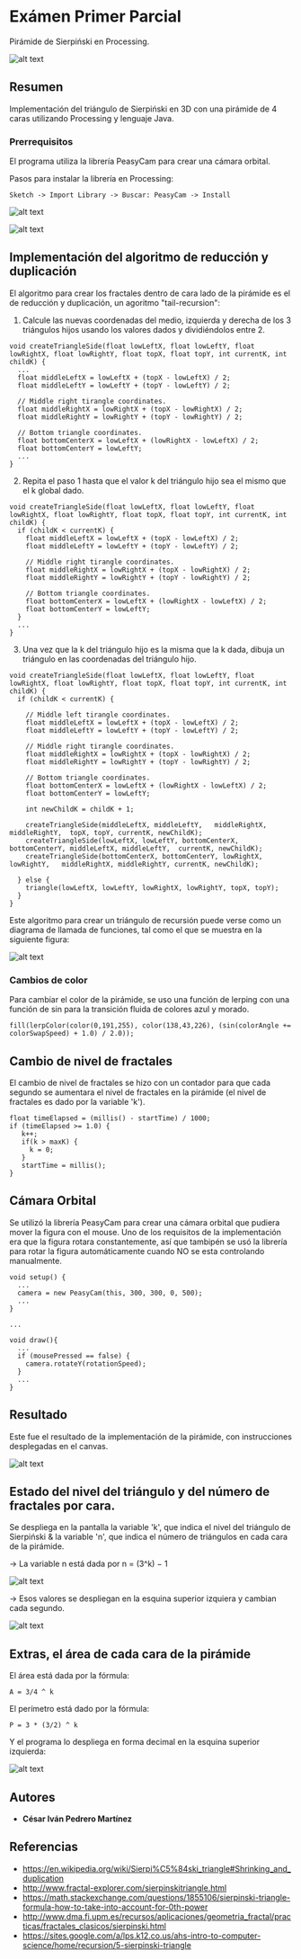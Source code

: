 # Exámen Primer Parcial

Pirámide de Sierpiński en Processing.

![alt text](https://upload.wikimedia.org/wikipedia/commons/thumb/0/05/Sierpinski_triangle_evolution.svg/1920px-Sierpinski_triangle_evolution.svg.png)

## Resumen

Implementación del triángulo de Sierpiński en 3D con una pirámide de 4 caras utilizando Processing y lenguaje Java.


### Prerrequisitos

El programa utiliza la librería PeasyCam para crear una cámara orbital. 

Pasos para instalar la librería en Processing:

```
Sketch -> Import Library -> Buscar: PeasyCam -> Install
```

![alt text](https://raw.githubusercontent.com/jnjomnsn/itesm-tol-tc3022/A01366501/A01366501/ex%C3%A1menes/parcial1/screenshots/img_3.png)

![alt text](https://raw.githubusercontent.com/jnjomnsn/itesm-tol-tc3022/A01366501/A01366501/ex%C3%A1menes/parcial1/screenshots/img_4.jpg)


## Implementación del algoritmo de reducción y duplicación

El algoritmo para crear los fractales dentro de cara lado de la pirámide es el de reducción y duplicación, un agoritmo "tail-recursion":


1. Calcule las nuevas coordenadas del medio, izquierda y derecha de los 3 triángulos hijos usando los valores dados y dividiéndolos entre 2.
```
void createTriangleSide(float lowLeftX, float lowLeftY, float lowRightX, float lowRightY, float topX, float topY, int currentK, int childK) {
  ...
  float middleLeftX = lowLeftX + (topX - lowLeftX) / 2; 
  float middleLeftY = lowLeftY + (topY - lowLeftY) / 2;

  // Middle right tirangle coordinates.
  float middleRightX = lowRightX + (topX - lowRightX) / 2; 
  float middleRightY = lowRightY + (topY - lowRightY) / 2;

  // Bottom triangle coordinates.
  float bottomCenterX = lowLeftX + (lowRightX - lowLeftX) / 2;
  float bottomCenterY = lowLeftY;
  ...
}
```

2. Repita el paso 1 hasta que el valor k del triángulo hijo sea el mismo que el k global dado.
```
void createTriangleSide(float lowLeftX, float lowLeftY, float lowRightX, float lowRightY, float topX, float topY, int currentK, int childK) {
  if (childK < currentK) {
    float middleLeftX = lowLeftX + (topX - lowLeftX) / 2; 
    float middleLeftY = lowLeftY + (topY - lowLeftY) / 2;

    // Middle right tirangle coordinates.
    float middleRightX = lowRightX + (topX - lowRightX) / 2; 
    float middleRightY = lowRightY + (topY - lowRightY) / 2;

    // Bottom triangle coordinates.
    float bottomCenterX = lowLeftX + (lowRightX - lowLeftX) / 2;
    float bottomCenterY = lowLeftY;
  }
  ...
}
```

3. Una vez que la k del triángulo hijo es la misma que la k dada, dibuja un triángulo en las coordenadas del triángulo hijo.
```
void createTriangleSide(float lowLeftX, float lowLeftY, float lowRightX, float lowRightY, float topX, float topY, int currentK, int childK) {
  if (childK < currentK) {
  
    // Middle left tirangle coordinates.
    float middleLeftX = lowLeftX + (topX - lowLeftX) / 2; 
    float middleLeftY = lowLeftY + (topY - lowLeftY) / 2;
    
    // Middle right tirangle coordinates.
    float middleRightX = lowRightX + (topX - lowRightX) / 2; 
    float middleRightY = lowRightY + (topY - lowRightY) / 2;

    // Bottom triangle coordinates.
    float bottomCenterX = lowLeftX + (lowRightX - lowLeftX) / 2;
    float bottomCenterY = lowLeftY;

    int newChildK = childK + 1;
    
    createTriangleSide(middleLeftX, middleLeftY,   middleRightX, middleRightY,  topX, topY, currentK, newChildK);
    createTriangleSide(lowLeftX, lowLeftY, bottomCenterX, bottomCenterY, middleLeftX, middleLeftY,  currentK, newChildK);
    createTriangleSide(bottomCenterX, bottomCenterY, lowRightX, lowRightY,   middleRightX, middleRightY, currentK, newChildK);
    
  } else {
    triangle(lowLeftX, lowLeftY, lowRightX, lowRightY, topX, topY);
  }
}
```

Este algoritmo para crear un triángulo de recursión puede verse como un diagrama de llamada de funciones, tal como el que se muestra en la siguiente figura:

![alt text](https://runestone.academy/runestone/books/published/thinkcspy/_images/stCallTree.png)


### Cambios de color

Para cambiar el color de la pirámide, se uso una función de lerping con una función de sin 
para la transición fluida de colores azul y morado. 

```
fill(lerpColor(color(0,191,255), color(138,43,226), (sin(colorAngle += colorSwapSpeed) + 1.0) / 2.0));
```


## Cambio de nivel de fractales

El cambio de nivel de fractales se hizo con un contador para que cada segundo 
se aumentara el nivel de fractales en la pirámide (el nivel de fractales es dado por 
la variable 'k').

```
float timeElapsed = (millis() - startTime) / 1000;
if (timeElapsed >= 1.0) {
   k++;
   if(k > maxK) {
     k = 0;
   }
   startTime = millis();
}
```


## Cámara Orbital

Se utilizó la librería PeasyCam para crear una cámara orbital que pudiera mover la figura con el mouse.
Uno de los requisitos de la implementación era que la figura rotara constantemente, así que tambipén se usó la 
librería para rotar la figura automáticamente cuando NO se esta controlando manualmente.

```
void setup() {
  ...
  camera = new PeasyCam(this, 300, 300, 0, 500);
  ...
}

...

void draw(){
  ...
  if (mousePressed == false) {
    camera.rotateY(rotationSpeed);
  }
  ...
}
```


## Resultado

Este fue el resultado de la implementación de la pirámide, con instrucciones desplegadas en el canvas.

![alt text](https://raw.githubusercontent.com/jnjomnsn/itesm-tol-tc3022/A01366501/A01366501/ex%C3%A1menes/parcial1/screenshots/img_1.JPG)


## Estado del nivel del triángulo y del número de fractales por cara.

Se despliega en la pantalla la variable 'k', que indica el nivel del triángulo de Sierpiński & la variable 'n', que indica 
el número de triángulos en cada cara de la pirámide.

-> La variable n está dada por n = (3^k) − 1

![alt text](https://i.stack.imgur.com/7bx9C.png)


-> Esos valores se despliegan en la esquina superior izquiera y cambian cada segundo.

![alt text](https://raw.githubusercontent.com/jnjomnsn/itesm-tol-tc3022/A01366501/A01366501/ex%C3%A1menes/parcial1/screenshots/img_2.JPG)

## Extras, el área de cada cara de la pirámide

El área está dada por la fórmula:

```
A = 3/4 ^ k 
```

El perímetro está dado por la fórmula:

```
P = 3 * (3/2) ^ k
```

Y el programa lo despliega en forma decimal en la esquina superior izquierda:

![alt text](https://raw.githubusercontent.com/jnjomnsn/itesm-tol-tc3022/A01366501/A01366501/ex%C3%A1menes/parcial1/screenshots/img_5.jpg)


## Autores

* **César Iván Pedrero Martínez**


## Referencias

* https://en.wikipedia.org/wiki/Sierpi%C5%84ski_triangle#Shrinking_and_duplication
* http://www.fractal-explorer.com/sierpinskitriangle.html
* https://math.stackexchange.com/questions/1855106/sierpinski-triangle-formula-how-to-take-into-account-for-0th-power
* http://www.dma.fi.upm.es/recursos/aplicaciones/geometria_fractal/practicas/fractales_clasicos/sierpinski.html
* https://sites.google.com/a/lps.k12.co.us/ahs-intro-to-computer-science/home/recursion/5-sierpinski-triangle

